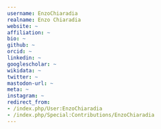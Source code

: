 ```yaml
---
username: EnzoChiaradia
realname: Enzo Chiaradia
website: ~
affiliation: ~
bio: ~
github: ~
orcid: ~
linkedin: ~
googlescholar: ~
wikidata: ~
twitter: ~
mastodon-url: ~
meta: ~
instagram: ~
redirect_from:
- /index.php/User:EnzoChiaradia
- /index.php/Special:Contributions/EnzoChiaradia
---
```


